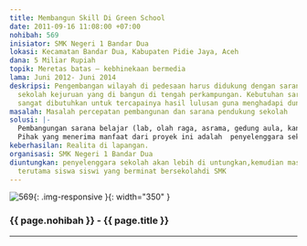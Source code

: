 ```yaml
---
title: Membangun Skill Di Green School
date: 2011-09-16 11:08:00 +07:00
nohibah: 569
inisiator: SMK Negeri 1 Bandar Dua
lokasi: Kecamatan Bandar Dua, Kabupaten Pidie Jaya, Aceh
dana: 5 Miliar Rupiah
topik: Meretas batas – kebhinekaan bermedia
lama: Juni 2012- Juni 2014
deskripsi: Pengembangan wilayah di pedesaan harus didukung dengan sarana, salah satunya
  sekolah kejuruan yang di bangun di tengah perkampungan. Kebutuhan sarana pendukung
  sangat dibutuhkan untuk tercapainya hasil lulusan guna menghadapi dunia kerja.
masalah: Masalah percepatan pembangunan dan sarana pendukung sekolah
solusi: |-
  Pembangungan sarana belajar (lab, olah raga, asrama, gedung aula, kantor, sanitasi, taman, MCK, tempat ibadah) dan membangun kerja sama dengan mitra sekolah.
  Pihak yang menerima manfaat dari proyek ini adalah  penyelenggara sekolah akan lebih di untungkan, kemudian masyarakat sekitar terutama siswa siswi yang berminat bersekolahdi SMK.
keberhasilan: Realita di lapangan.
organisasi: SMK Negeri 1 Bandar Dua
diuntungkan: penyelenggara sekolah akan lebih di untungkan,kemudian masyarakat sekitar
  terutama siswa siswi yang berminat bersekolahdi SMK
---
```


![569](/static/img/hibahcmb/569.png){: .img-responsive }{: width="350" }

### {{ page.nohibah }} - {{ page.title }}

---
